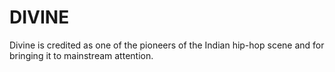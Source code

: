 # DIVINE
Divine is credited as one of the pioneers of the Indian hip-hop scene and for bringing it to mainstream attention.

